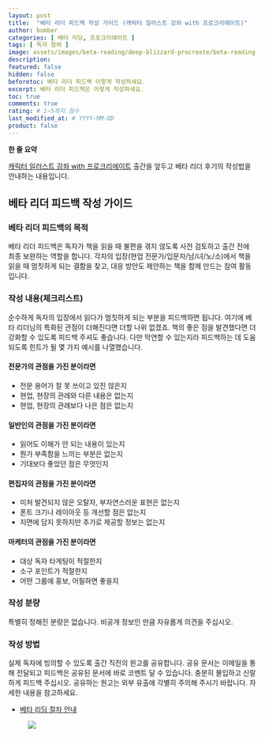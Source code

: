 ```yaml
---
layout: post
title:  "베타 리더 피드백 작성 가이드 (캐릭터 일러스트 강좌 with 프로크리에이트)"
author: bomber
categories: [ 베타 리딩, 프로크리에이트 ]
tags: [ 독자 참여 ]
image: assets/images/beta-reading/deep-blizzard-procreate/beta-reading-feedback-thumbnail.png
description: 
featured: false
hidden: false
beforetoc: 베타 리더 피드백 이렇게 작성하세요.
excerpt: 베타 리더 피드백은 이렇게 작성하세요.
toc: true
comments: true
rating: # 1~5까지 점수
last_modified_at: # YYYY-MM-DD
product: false
---
```



<div class="note">
    <b>한 줄 요약</b>
    <p><a href="https://zzom.io/character-illustration-with-procreate" target="_blank">캐릭터 일러스트 강좌 with 프로크리에이트</a> 출간을 앞두고 베타 리더 후기의 작성법을 안내하는 내용입니다.</p> 
</div>

## 베타 리더 피드백 작성 가이드

### 베타 리더 피드백의 목적

베타 리더 피드백은 독자가 책을 읽을 때 불편을 겪지 않도록 사전 검토하고 출간 전에 최종 보완하는 역할을 합니다.
각자의 입장(현업 전문가/입문자/남/녀/노/소)에서 책을 읽을 때 멈칫하게 되는 결함을 찾고, 대응 방안도 제안하는 책을 함께 만드는 참여 활동입니다.

### 작성 내용(체크리스트)

순수하게 독자의 입장에서 읽다가 멈칫하게 되는 부분을 피드백하면 됩니다. 여기에 베타 리더님의 특화된 관점이 더해진다면 더할 나위 없겠죠. 
책의 좋은 점을 발견했다면 더 강화할 수 있도록 피드백 주셔도 좋습니다.
다만 막연할 수 있는지라 피드백하는 데 도움 되도록 힌트가 될 몇 가지 예시를 나열했습니다.

#### 전문가의 관점을 가진 분이라면
* 전문 용어가 잘 못 쓰이고 있진 않은지
* 현업, 현장의 관례와 다른 내용은 없는지
* 현업, 현장의 관례보다 나은 점은 없는지

#### 일반인의 관점을 가진 분이라면
* 읽어도 이해가 안 되는 내용이 있는지
* 뭔가 부족함을 느끼는 부분은 없는지
* 기대보다 좋았던 점은 무엇인지

#### 편집자의 관점을 가진 분이라면
* 미처 발견되지 않은 오탈자, 부자연스러운 표현은 없는지
* 폰트 크기나 레이아웃 등 개선할 점은 없는지
* 지면에 담지 못하지만 추가로 제공할 정보는 없는지

#### 마케터의 관점을 가진 분이라면
* 대상 독자 타게팅이 적절한지
* 소구 포인트가 적절한지
* 어떤 그룹에 홍보, 어필하면 좋을지

### 작성 분량

특별히 정해진 분량은 없습니다. 비공개 정보인 만큼 자유롭게 의견을 주십시오.

### 작성 방법

실제 독자에 빙의할 수 있도록 출간 직전의 원고를 공유합니다. 공유 문서는 이메일을 통해 전달되고 피드백은 공유된 문서에 바로 코멘트 달 수 있습니다. 충분히 몰입하고 신랄하게 피드백 주십시오. 공유하는 원고는 외부 유출에 각별히 주의해 주시기 바랍니다. 자세한 내용을 참고하세요.

<ul>
    <li><a href="{{ site.baseurl }}/1-beta-reading-process" target="_blank">베타 리딩 절차 안내</a></li>
</ul>

<figure>
<img class="medium" src="{{ site.url }}{{ site.baseurl }}/assets/images/zzom-banner.jpg" alter="present">
</figure>
